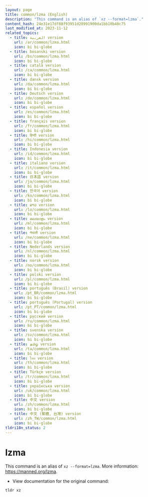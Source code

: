 ```yaml
---
layout: page
title: common/lzma (English)
description: "This command is an alias of `xz --format=lzma`."
content_hash: 24e31e17df88f93951d28991900da1bb10b40c75
last_modified_at: 2023-11-12
related_topics:
  - title: العربية version
    url: /ar/common/lzma.html
    icon: bi bi-globe
  - title: bosanski version
    url: /bs/common/lzma.html
    icon: bi bi-globe
  - title: català version
    url: /ca/common/lzma.html
    icon: bi bi-globe
  - title: dansk version
    url: /da/common/lzma.html
    icon: bi bi-globe
  - title: Deutsch version
    url: /de/common/lzma.html
    icon: bi bi-globe
  - title: español version
    url: /es/common/lzma.html
    icon: bi bi-globe
  - title: français version
    url: /fr/common/lzma.html
    icon: bi bi-globe
  - title: हिन्दी version
    url: /hi/common/lzma.html
    icon: bi bi-globe
  - title: Indonesia version
    url: /id/common/lzma.html
    icon: bi bi-globe
  - title: italiano version
    url: /it/common/lzma.html
    icon: bi bi-globe
  - title: 日本語 version
    url: /ja/common/lzma.html
    icon: bi bi-globe
  - title: 한국어 version
    url: /ko/common/lzma.html
    icon: bi bi-globe
  - title: ລາວ version
    url: /lo/common/lzma.html
    icon: bi bi-globe
  - title: മലയാളം version
    url: /ml/common/lzma.html
    icon: bi bi-globe
  - title: नेपाली version
    url: /ne/common/lzma.html
    icon: bi bi-globe
  - title: Nederlands version
    url: /nl/common/lzma.html
    icon: bi bi-globe
  - title: norsk version
    url: /no/common/lzma.html
    icon: bi bi-globe
  - title: polski version
    url: /pl/common/lzma.html
    icon: bi bi-globe
  - title: português (Brasil) version
    url: /pt_BR/common/lzma.html
    icon: bi bi-globe
  - title: português (Portugal) version
    url: /pt_PT/common/lzma.html
    icon: bi bi-globe
  - title: русский version
    url: /ru/common/lzma.html
    icon: bi bi-globe
  - title: svenska version
    url: /sv/common/lzma.html
    icon: bi bi-globe
  - title: தமிழ் version
    url: /ta/common/lzma.html
    icon: bi bi-globe
  - title: ไทย version
    url: /th/common/lzma.html
    icon: bi bi-globe
  - title: Türkçe version
    url: /tr/common/lzma.html
    icon: bi bi-globe
  - title: українська version
    url: /uk/common/lzma.html
    icon: bi bi-globe
  - title: 中文 version
    url: /zh/common/lzma.html
    icon: bi bi-globe
  - title: 中文 (繁體, 台灣) version
    url: /zh_TW/common/lzma.html
    icon: bi bi-globe
tldri18n_status: 2
---
```

# lzma

This command is an alias of `xz --format=lzma`.
More information: <https://manned.org/lzma>.

- View documentation for the original command:

`tldr xz`
